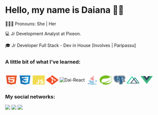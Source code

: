 <h1> Hello, my name is Daiana  👋🏻 </h1>
<p>👱🏻‍♀️ Pronouns: She | Her </p>
<p>💻 Jr Development Analyst at Pixeon.</p>
<p>🎓 Jr Developer Full Stack - Dev in House [Involves | Paripassu]</p>
  
 ##
  
 ### A little bit of what I've learned:
  
  
<div style="display: inline_block"><br>
   <img align="center" alt="Dai-HTML" height="30" width="40" src="https://raw.githubusercontent.com/devicons/devicon/master/icons/html5/html5-original.svg">
   <img align="center" alt="Dai-CSS" height="30" width="40" src="https://raw.githubusercontent.com/devicons/devicon/master/icons/css3/css3-original.svg">
   <img align="center" alt="Dai-Js" height="30" width="40" src="https://raw.githubusercontent.com/devicons/devicon/master/icons/javascript/javascript-plain.svg">
   <img align="center" alt="Dai-Git" height="30" width="40" src="https://github.com/devicons/devicon/blob/master/icons/git/git-original.svg">
  <img align="center" alt="Dai-React" height = "30" width = "40" src="https://vectorified.com/images/icon-react-native-24.png">
  <img align="center" alt="Dai-Java" height = "30" width = "40" src="https://github.com/devicons/devicon/blob/master/icons/java/java-original.svg">
  <img align="center" alt="Dai-Spring" height = "30" width = "40" src="https://github.com/devicons/devicon/blob/master/icons/spring/spring-original.svg">
  <img align="center" alt="Dai-PostgreSQL" height = "30" width = "40" src="https://github.com/devicons/devicon/blob/master/icons/postgresql/postgresql-original.svg">
  <img align="center" alt="Dai-Nuxtjs" height = "30" width = "40" src="https://github.com/devicons/devicon/blob/master/icons/nuxtjs/nuxtjs-original.svg">
  <img align="center" alt="Dai-Vue" height = "30" width = "40" src="https://github.com/devicons/devicon/blob/master/icons/vuejs/vuejs-original.svg">
  
  
  
</div>
  
  ##
  
 ### My social networks:
  
<div> 
  <a href="https://www.instagram.com/daiana.michels" target="_blank"><img src="https://img.shields.io/badge/-Instagram-%23E4405F?style=for-the-badge&logo=instagram&logoColor=white" target="_blank"></a>
  <a href="https://twitter.com/daianamichels" target="_blank"><img src="https://img.shields.io/badge/Twitter-1DA1F2?style=for-the-badge&logo=twitter&logoColor=white" target="_blank"></a> 
  <a href="https://www.linkedin.com/in/19972309daiana-eger-michels/" target="_blank"><img src="https://img.shields.io/badge/-LinkedIn-%230077B5?style=for-the-badge&logo=linkedin&logoColor=white" target="_blank"></a> 
</div>


